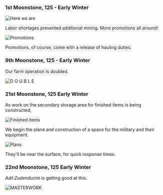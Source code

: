### 1st Moonstone, 125 - Early Winter

![Here we are](http://pixxx.wtf.cat/image/1w2t3l0t1t1P/Image%202014-08-01%20at%203.08.16%20AM.png)

Labor shortages prevented additional mining. More promotions all around!

![Promotions](http://pixxx.wtf.cat/image/2q0w2w20471p/Image%202014-08-02%20at%2012.17.22%20AM.png)

Promotions, of course, come with a release of hauling duties.

### 9th Moonstone, 125 - Early Winter

Our farm operation is doubled.

![D O U B L E](http://pixxx.wtf.cat/image/2P1Y1u2W0M3Z/Image%202014-08-02%20at%2012.21.45%20AM.png)

### 21st Moonstone, 125 Early Winter

As work on the secondary storage area for finished items is being constructed,

![Finished items](http://pixxx.wtf.cat/image/1t0F313y0a2Y/Image%202014-08-02%20at%2012.27.32%20AM.png)

We begin the plans and construction of a space for the military and their equipment.

![Plans](http://pixxx.wtf.cat/image/2I3R1K2F0b1y/2014-08-02%20at%2012.28%20AM.png)

They'll be near the surface, for quick response times.


### 22nd Moonstone, 125 Early Winter

*Adil Zudenducim* is getting good at this.

![MASTERWORK](http://pixxx.wtf.cat/image/2u442m2B2i0j/Image%202014-08-02%20at%2012.30.26%20AM.png)
